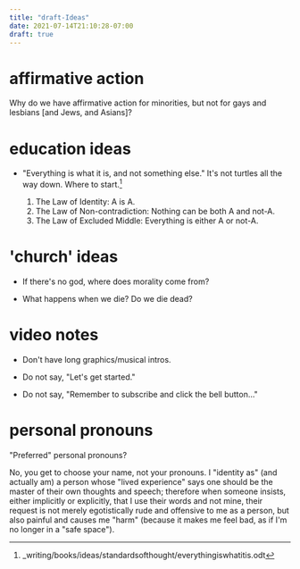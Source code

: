 ```yaml
---
title: "draft-Ideas"
date: 2021-07-14T21:10:28-07:00
draft: true
---
```



# affirmative action

Why do we have affirmative action for minorities, but not for gays
and lesbians [and Jews, and Asians]?



# education ideas

* "Everything is what it is, and not something else." It's not
  turtles all the way down. Where to start.[^1]

    1. The Law of Identity: A is A.
    2. The Law of Non-contradiction: Nothing can be both A and not-A.
    3. The Law of Excluded Middle: Everything is either A or not-A.

# 'church' ideas

* If there's no god, where does morality come from?

* What happens when we die? Do we die dead?


# video notes

 * Don't have long graphics/musical intros.

 * Do not say, "Let's get started."

 * Do not say, "Remember to subscribe and click the bell button..."



# personal pronouns

"Preferred" personal pronouns?

No, you get to choose your name, not your pronouns. I "identity as"
(and actually am) a person whose "lived experience" says one should
be the master of their own thoughts and speech; therefore when
someone insists, either implicitly or explicitly, that I use their
words and not mine, their request is not merely egotistically rude
and offensive to me as a person, but also painful and causes me
"harm" (because it makes me feel bad, as if I'm no longer in a "safe
space").


[^1]: _writing/books/ideas/standardsofthought/everythingiswhatitis.odt
